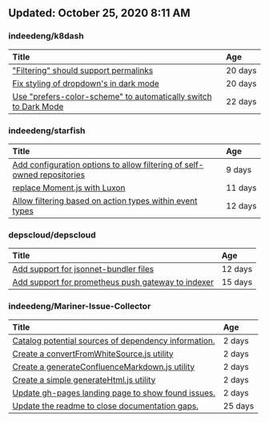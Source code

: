 ## Updated: October 25, 2020 8:11 AM


### indeedeng/k8dash
|**Title**|**Age**|
|:----|:----|
|["Filtering" should support permalinks](https://github.com/indeedeng/k8dash/issues/153)|20&nbsp;days|
|[Fix styling of dropdown's in dark mode](https://github.com/indeedeng/k8dash/issues/152)|20&nbsp;days|
|[Use "prefers-color-scheme" to automatically switch to Dark Mode](https://github.com/indeedeng/k8dash/issues/144)|22&nbsp;days|


### indeedeng/starfish
|**Title**|**Age**|
|:----|:----|
|[Add configuration options to allow filtering of self-owned repositories](https://github.com/indeedeng/starfish/issues/65)|9&nbsp;days|
|[replace Moment.js with Luxon](https://github.com/indeedeng/starfish/issues/60)|11&nbsp;days|
|[Allow filtering based on action types within event types](https://github.com/indeedeng/starfish/issues/58)|12&nbsp;days|


### depscloud/depscloud
|**Title**|**Age**|
|:----|:----|
|[Add support for jsonnet-bundler files](https://github.com/depscloud/depscloud/issues/115)|12&nbsp;days|
|[Add support for prometheus push gateway to indexer](https://github.com/depscloud/depscloud/issues/108)|15&nbsp;days|


### indeedeng/Mariner-Issue-Collector
|**Title**|**Age**|
|:----|:----|
|[Catalog potential sources of dependency information.](https://github.com/indeedeng/Mariner-Issue-Collector/issues/19)|2&nbsp;days|
|[Create a convertFromWhiteSource.js utility](https://github.com/indeedeng/Mariner-Issue-Collector/issues/18)|2&nbsp;days|
|[Create a generateConfluenceMarkdown.js utility](https://github.com/indeedeng/Mariner-Issue-Collector/issues/17)|2&nbsp;days|
|[Create a simple generateHtml.js utility](https://github.com/indeedeng/Mariner-Issue-Collector/issues/16)|2&nbsp;days|
|[Update gh-pages landing page to show found issues.](https://github.com/indeedeng/Mariner-Issue-Collector/issues/15)|2&nbsp;days|
|[Update the readme to close documentation gaps.](https://github.com/indeedeng/Mariner-Issue-Collector/issues/2)|25&nbsp;days|
